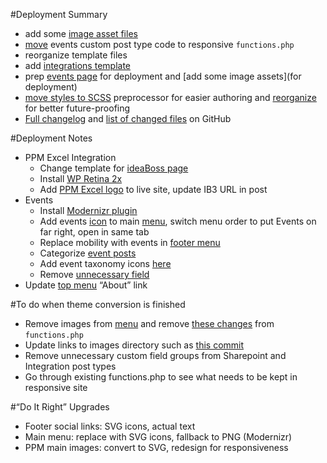 #Deployment Summary
 - add some [image asset files](https://github.com/Pressed-Solutions/IT-ROI-dev/tree/develop/assets)
 - [move](https://github.com/Pressed-Solutions/IT-ROI-dev/commit/eb01a51f699ffb840356c021bc60e473654c7176) events custom post type code to responsive `functions.php`
 - reorganize template files
 - add [integrations template](https://github.com/Pressed-Solutions/IT-ROI-dev/commit/34a67bc7cd668783b3c89c6af8eb4c5e3a9148c5)
 - prep [events page](http://dev.itroisolutions.com/events/) for deployment and [add some image assets](for deployment)
 - [move styles to SCSS](https://github.com/Pressed-Solutions/IT-ROI-dev/commit/9f4da4c4adee2e3499dee5c6d2a3bba3cb10d9c2) preprocessor for easier authoring and [reorganize](https://github.com/Pressed-Solutions/IT-ROI-dev/commit/3d701880e833b079d5e0010d0c3ace8cd22a0cbd) for better future-proofing
 - [Full changelog](https://github.com/Pressed-Solutions/IT-ROI-dev/compare/develop) and [list of changed files](https://github.com/Pressed-Solutions/IT-ROI-dev/compare/develop#files_bucket) on GitHub

#Deployment Notes
 - PPM Excel Integration
     - Change template for [ideaBoss page](https://itroisolutions.com/wp-admin/post.php?post=3396&action=edit)
     - Install [WP Retina 2x](https://downloads.wordpress.org/plugin/wp-retina-2x.2.0.4.zip)
     - Add [PPM Excel logo](http://dev.itroisolutions.com/wp-content/uploads/2014/01/PPM-Excel-logo.png) to live site, update IB3 URL in post
 - Events
     - Install [Modernizr plugin](https://downloads.wordpress.org/plugin/modernizr.2.8.3.zip)
     - Add events [icon](https://github.com/Pressed-Solutions/IT-ROI-dev/blob/8c0228ce55cf3ad290546de78418c503d3645bde/images/menu-icons-embedded/Events.png) to main [menu](https://itroisolutions.com/wp-admin/nav-menus.php), switch menu order to put Events on far right, open in same tab
     - Replace mobility with events in [footer menu](https://itroisolutions.com/wp-admin/nav-menus.php?action=edit&menu=16)
     - Categorize [event posts](https://itroisolutions.com/wp-admin/edit.php?post_type=event)
     - Add event taxonomy icons [here](https://itroisolutions.com/wp-admin/edit-tags.php?taxonomy=event_type&post_type=event)
     - Remove [unnecessary field](https://itroisolutions.com/wp-admin/post.php?post=3230)
 - Update [top menu](https://itroisolutions.com/wp-admin/nav-menus.php?action=exit&menu=14) “About” link

#To do when theme conversion is finished
 - Remove images from [menu](https://itroisolutions.com/wp-admin/nav-menus.php) and remove [these changes](https://github.com/macbookandrew/IT-ROI-dev/commit/944cef2) from `functions.php`
 - Update links to images directory such as [this commit](https://github.com/Pressed-Solutions/IT-ROI-dev/commit/3bfd09dc040f4f8046081360e2771929ac1c7aaf)
 - Remove unnecessary custom field groups from Sharepoint and Integration post types
 - Go through existing functions.php to see what needs to be kept in responsive site

#“Do It Right” Upgrades
 - Footer social links: SVG icons, actual text
 - Main menu: replace with SVG icons, fallback to PNG (Modernizr)
 - PPM main images: convert to SVG, redesign for responsiveness
